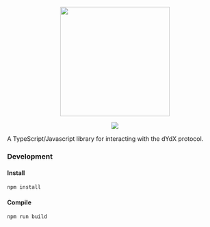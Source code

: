 <p align="center"><img src="https://dydx.exchange/images/logo.png" width="256" /></p>

<p align="center">
  <a href="https://circleci.com/gh/dydxprotocol/dydx.js">
    <img src="https://circleci.com/gh/dydxprotocol/dydx.js/tree/master.svg?style=svg&circle-token=96657b90b74f5abf64508e80a9acb536d87dbd4a" />
  </a>
</p>

A TypeScript/Javascript library for interacting with the dYdX protocol.

### Development

#### Install

```
npm install
```

#### Compile

```
npm run build
```
